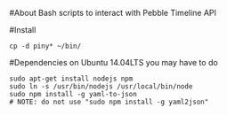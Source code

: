 #About
Bash scripts to interact with Pebble Timeline API

#Install

```shell
cp -d piny* ~/bin/
```

#Dependencies
on Ubuntu 14.04LTS you may have to do

```shell
sudo apt-get install nodejs npm
sudo ln -s /usr/bin/nodejs /usr/local/bin/node
sudo npm install -g yaml-to-json
# NOTE: do not use "sudo npm install -g yaml2json"
```
